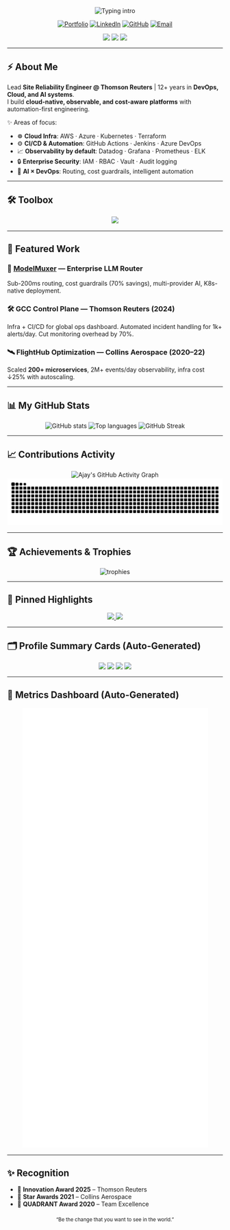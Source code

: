 
<!--
 Ajay Rajput — Portfolio GitHub Profile
 Enhanced with dynamic widgets & workflows
 Theme: Neon Radical + clean typography
-->

<!-- HEADER -->
<div align="center">

<img src="https://readme-typing-svg.demolab.com?font=Fira+Code&weight=600&size=26&duration=2800&pause=1200&center=true&vCenter=true&width=1000&lines=Hi%2C+I'm+Ajay+Rajput;Lead+SRE+%7C+DevOps+Engineer+%7C+Platform+Engineer;Creator+of+ModelMuxer;Cloud-native%2C+observable%2C+cost-aware+systems" alt="Typing intro" />

[![Portfolio](https://img.shields.io/badge/🌐_Portfolio-ajayrajput.link-1E90FF?style=for-the-badge)](https://ajayrajput.link)
[![LinkedIn](https://img.shields.io/badge/LinkedIn-Connect-0A66C2?style=for-the-badge&logo=linkedin)](https://www.linkedin.com/in/iamapsrajput/)
[![GitHub](https://img.shields.io/badge/GitHub-Follow-181717?style=for-the-badge&logo=github)](https://github.com/iamapsrajput)
[![Email](https://img.shields.io/badge/Email-iamapsrajput%40outlook.com-D14836?style=for-the-badge&logo=gmail)](mailto:iamapsrajput@outlook.com)

<img src="https://komarev.com/ghpvc/?username=iamapsrajput&style=for-the-badge&label=Profile+Views" />
<img src="https://img.shields.io/github/followers/iamapsrajput?style=for-the-badge&label=Followers" />
<img src="https://img.shields.io/github/stars/iamapsrajput?affiliations=OWNER%2CCOLLABORATOR&style=for-the-badge&label=Stars" />

</div>

---

## ⚡ About Me

Lead **Site Reliability Engineer @ Thomson Reuters** | 12+ years in **DevOps, Cloud, and AI systems**.  
I build **cloud-native, observable, and cost-aware platforms** with automation-first engineering.

✨ Areas of focus:  
- ☸️ **Cloud Infra**: AWS · Azure · Kubernetes · Terraform  
- ⚙️ **CI/CD & Automation**: GitHub Actions · Jenkins · Azure DevOps  
- 📈 **Observability by default**: Datadog · Grafana · Prometheus · ELK  
- 🔒 **Enterprise Security**: IAM · RBAC · Vault · Audit logging  
- 🤖 **AI × DevOps**: Routing, cost guardrails, intelligent automation  

---

## 🛠 Toolbox

<p align="center">
  <img src="https://skillicons.dev/icons?i=aws,azure,kubernetes,terraform,docker,githubactions,ansible,linux,python,bash,c,cpp,postgres,mongodb,grafana,prometheus&perline=8" />
</p>

---

## 🔭 Featured Work

### 🧠 <a href="https://github.com/iamapsrajput/modelmuxer">ModelMuxer</a> — Enterprise LLM Router  
Sub-200ms routing, cost guardrails (70% savings), multi-provider AI, K8s-native deployment.

### 🛠 GCC Control Plane — Thomson Reuters (2024)  
Infra + CI/CD for global ops dashboard. Automated incident handling for 1k+ alerts/day. Cut monitoring overhead by 70%.

### 🛰 FlightHub Optimization — Collins Aerospace (2020–22)  
Scaled **200+ microservices**, 2M+ events/day observability, infra cost ↓25% with autoscaling.

---

## 📊 My GitHub Stats

<div align="center">

<picture>
  <source media="(prefers-color-scheme: dark)" srcset="https://github-readme-stats.vercel.app/api?username=iamapsrajput&show_icons=true&theme=radical&hide_border=true">
  <img src="https://github-readme-stats.vercel.app/api?username=iamapsrajput&show_icons=true&theme=default&hide_border=true" height="165" alt="GitHub stats"/>
</picture>

<picture>
  <source media="(prefers-color-scheme: dark)" srcset="https://github-readme-stats.vercel.app/api/top-langs/?username=iamapsrajput&layout=compact&theme=radical&hide_border=true">
  <img src="https://github-readme-stats.vercel.app/api/top-langs/?username=iamapsrajput&layout=compact&theme=default&hide_border=true" height="165" alt="Top languages"/>
</picture>

<img src="https://streak-stats.demolab.com?user=iamapsrajput&theme=radical&hide_border=true" height="165" alt="GitHub Streak"/>

</div>

---

## 📈 Contributions Activity

<div align="center">

<!-- Activity Graph -->
<img src="https://github-readme-activity-graph.vercel.app/graph?username=iamapsrajput&theme=react-dark&hide_border=true" alt="Ajay's GitHub Activity Graph"/>

<!-- Contribution Snake (auto-generated to 'output' branch by workflow) -->
<img src="https://raw.githubusercontent.com/iamapsrajput/iamapsrajput/output/github-contribution-grid-snake.svg" alt="Snake animation" />

</div>

---

## 🏆 Achievements & Trophies

<div align="center">
  <img src="https://github-profile-trophy.vercel.app/?username=iamapsrajput&theme=radical&no-frame=true&margin-w=15&margin-h=15" alt="trophies"/>
</div>

---

## 📌 Pinned Highlights

<p align="center">
  <a href="https://github.com/iamapsrajput/modelmuxer">
    <img src="https://github-readme-stats.vercel.app/api/pin/?username=iamapsrajput&repo=modelmuxer&theme=radical&hide_border=true"/>
  </a>
  <a href="https://github.com/iamapsrajput/shagunintelligence">
    <img src="https://github-readme-stats.vercel.app/api/pin/?username=iamapsrajput&repo=shagunintelligence&theme=radical&hide_border=true"/>
  </a>
</p>

---

## 🗂 Profile Summary Cards (Auto-Generated)

<p align="center">
  <!-- Theme is controlled via query param on the image URL; the workflow has no THEME input -->
  <img src="https://github-profile-summary-cards.vercel.app/api/cards/profile-details?username=iamapsrajput&theme=github_dark" />
  <img src="https://github-profile-summary-cards.vercel.app/api/cards/repos-per-language?username=iamapsrajput&theme=github_dark" />
  <img src="https://github-profile-summary-cards.vercel.app/api/cards/most-commit-language?username=iamapsrajput&theme=github_dark" />
  <img src="https://github-profile-summary-cards.vercel.app/api/cards/stats?username=iamapsrajput&theme=github_dark" />
</p>

---

## 🧩 Metrics Dashboard (Auto-Generated)

<p align="center">
  <img src="./metrics.svg" alt="Metrics Dashboard"/>
</p>

---

## ✨ Recognition

- 🏅 **Innovation Award 2025** – Thomson Reuters  
- 🌟 **Star Awards 2021** – Collins Aerospace  
- 🤝 **QUADRANT Award 2020** – Team Excellence  

<div align="center">
<sub>“Be the change that you want to see in the world.”</sub>
</div>
